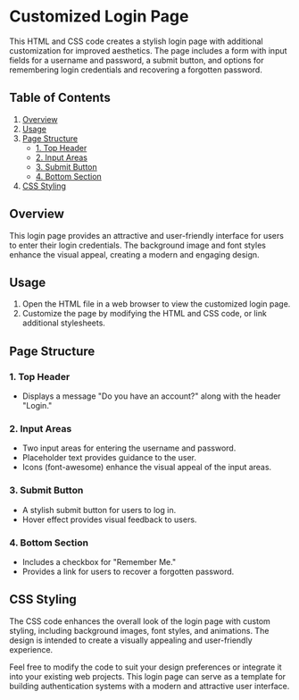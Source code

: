 # Customized Login Page

This HTML and CSS code creates a stylish login page with additional customization for improved aesthetics. The page includes a form with input fields for a username and password, a submit button, and options for remembering login credentials and recovering a forgotten password.

## Table of Contents

1. [Overview](#overview)
2. [Usage](#usage)
3. [Page Structure](#page-structure)
   - [1. Top Header](#1-top-header)
   - [2. Input Areas](#2-input-areas)
   - [3. Submit Button](#3-submit-button)
   - [4. Bottom Section](#4-bottom-section)
4. [CSS Styling](#css-styling)

## Overview

This login page provides an attractive and user-friendly interface for users to enter their login credentials. The background image and font styles enhance the visual appeal, creating a modern and engaging design.

## Usage

1. Open the HTML file in a web browser to view the customized login page.
2. Customize the page by modifying the HTML and CSS code, or link additional stylesheets.

## Page Structure

### 1. Top Header

- Displays a message "Do you have an account?" along with the header "Login."

### 2. Input Areas

- Two input areas for entering the username and password.
- Placeholder text provides guidance to the user.
- Icons (font-awesome) enhance the visual appeal of the input areas.

### 3. Submit Button

- A stylish submit button for users to log in.
- Hover effect provides visual feedback to users.

### 4. Bottom Section

- Includes a checkbox for "Remember Me."
- Provides a link for users to recover a forgotten password.

## CSS Styling

The CSS code enhances the overall look of the login page with custom styling, including background images, font styles, and animations. The design is intended to create a visually appealing and user-friendly experience.

Feel free to modify the code to suit your design preferences or integrate it into your existing web projects. This login page can serve as a template for building authentication systems with a modern and attractive user interface.
